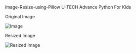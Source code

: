 Image-Resize-using-Pillow
U-TECH Advance Python For Kids 

Original Image

![Image](https://user-images.githubusercontent.com/54935867/132956931-dc860f1f-1dfd-4ffd-b2a9-8b28ab7f6f97.jpg)

Resized Image

![Resized Image](https://user-images.githubusercontent.com/54935867/132956952-fd7a0fe3-eba9-489f-afe9-2374a4244ce7.jpg)

